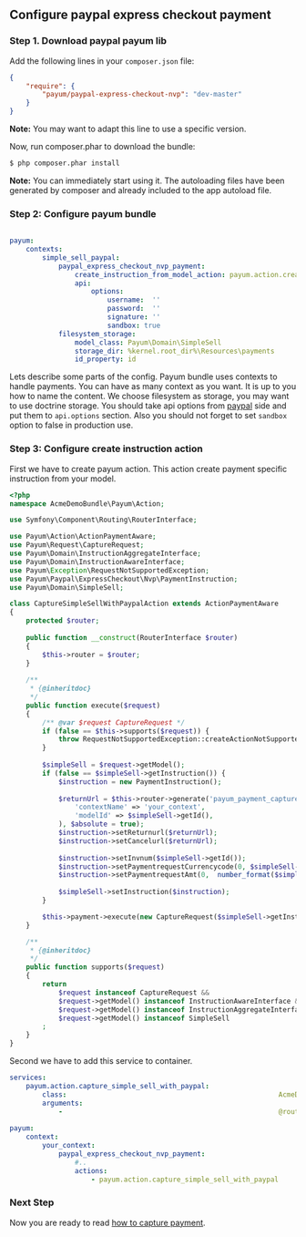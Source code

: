 ## Configure paypal express checkout payment

### Step 1. Download paypal payum lib

Add the following lines in your `composer.json` file:

```json
{
    "require": {
        "payum/paypal-express-checkout-nvp": "dev-master"
    }
}
```

**Note:** You may want to adapt this line to use a specific version.

Now, run composer.phar to download the bundle:

```bash
$ php composer.phar install
```

**Note:** You can immediately start using it. The autoloading files have been generated by composer and already included to the app autoload file.

### Step 2: Configure payum bundle

```yaml

payum:
    contexts:
        simple_sell_paypal:
            paypal_express_checkout_nvp_payment:
                create_instruction_from_model_action: payum.action.create_paypal_instruction_from_simple_sell
                api:
                    options:
                        username:  ''
                        password:  ''
                        signature: ''
                        sandbox: true
            filesystem_storage:
                model_class: Payum\Domain\SimpleSell
                storage_dir: %kernel.root_dir%\Resources\payments
                id_property: id
```

Lets describe some parts of the config. 
Payum bundle uses contexts to handle payments. 
You can have as many context as you want.
It is up to you how to name the content. 
We choose filesystem as storage, you may want to use doctrine storage.
You should take api options from [paypal](https://developer.paypal.com/) side and put them to `api.options` section. 
Also you should not forget to set `sandbox` option to false in production use. 

### Step 3: Configure create instruction action

First we have to create payum action. This action create payment specific instruction from your model. 

```php
<?php
namespace AcmeDemoBundle\Payum\Action;

use Symfony\Component\Routing\RouterInterface;

use Payum\Action\ActionPaymentAware;
use Payum\Request\CaptureRequest;
use Payum\Domain\InstructionAggregateInterface;
use Payum\Domain\InstructionAwareInterface;
use Payum\Exception\RequestNotSupportedException;
use Payum\Paypal\ExpressCheckout\Nvp\PaymentInstruction;
use Payum\Domain\SimpleSell;

class CaptureSimpleSellWithPaypalAction extends ActionPaymentAware 
{
    protected $router;
    
    public function __construct(RouterInterface $router)
    {
        $this->router = $router;
    }
    
    /**
     * {@inheritdoc}
     */
    public function execute($request)
    {        
        /** @var $request CaptureRequest */
        if (false == $this->supports($request)) {
            throw RequestNotSupportedException::createActionNotSupported($this, $request);
        }
        
        $simpleSell = $request->getModel();
        if (false == $simpleSell->getInstruction()) {
            $instruction = new PaymentInstruction();
            
            $returnUrl = $this->router->generate('payum_payment_capture', array(
                'contextName' => 'your_context',
                'modelId' => $simpleSell->getId(),
            ), $absolute = true);
            $instruction->setReturnurl($returnUrl);
            $instruction->setCancelurl($returnUrl);
    
            $instruction->setInvnum($simpleSell->getId());
            $instruction->setPaymentrequestCurrencycode(0, $simpleSell->getCurrency());
            $instruction->setPaymentrequestAmt(0,  number_format($simpleSell->getPrice())));
            
            $simpleSell->setInstruction($instruction);
        }

        $this->payment->execute(new CaptureRequest($simpleSell->getInstruction()));
    }

    /**
     * {@inheritdoc}
     */
    public function supports($request)
    {
        return
            $request instanceof CaptureRequest &&
            $request->getModel() instanceof InstructionAwareInterface &&
            $request->getModel() instanceof InstructionAggregateInterface &&
            $request->getModel() instanceof SimpleSell
        ;
    }
}
```

Second we have to add this service to container.

```yaml
services:
    payum.action.capture_simple_sell_with_paypal:
        class:                                                    AcmeDemoBundle\Payum\Action\CaptureSimpleSellWithPaypalAction
        arguments:
            -                                                     @router
            
payum:
    context:
        your_context:
            paypal_express_checkout_nvp_payment:
                #..
                actions:
                    - payum.action.capture_simple_sell_with_paypal
```

### Next Step

Now you are ready to read [how to capture payment](capture_payment.md).